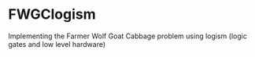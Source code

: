 # FWGClogism
Implementing the Farmer Wolf Goat Cabbage problem using logism (logic gates and low level hardware)
